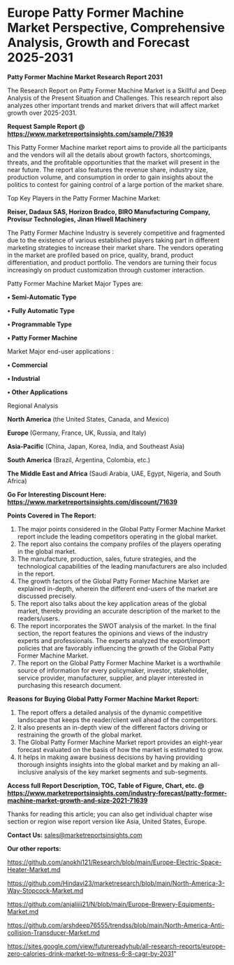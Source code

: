 # Europe Patty Former Machine Market Perspective, Comprehensive Analysis, Growth and Forecast 2025-2031

<strong>Patty Former Machine Market Research Report 2031</strong>

The Research Report on Patty Former Machine Market is a Skillful and Deep Analysis of the Present Situation and Challenges. This research report also analyzes other important trends and market drivers that will affect market growth over 2025-2031.

<strong>Request Sample Report @ <a href=https://www.marketreportsinsights.com/sample/71639>https://www.marketreportsinsights.com/sample/71639</a></strong>

This Patty Former Machine market report aims to provide all the participants and the vendors will all the details about growth factors, shortcomings, threats, and the profitable opportunities that the market will present in the near future. The report also features the revenue share, industry size, production volume, and consumption in order to gain insights about the politics to contest for gaining control of a large portion of the market share.

Top Key Players in the Patty Former Machine Market:

<strong>Reiser, Dadaux SAS, Horizon Bradco, BIRO Manufacturing Company, Provisur Technologies, Jinan Hiwell Machinery</strong>

The Patty Former Machine Industry is severely competitive and fragmented due to the existence of various established players taking part in different marketing strategies to increase their market share. The vendors operating in the market are profiled based on price, quality, brand, product differentiation, and product portfolio. The vendors are turning their focus increasingly on product customization through customer interaction.

Patty Former Machine Market Major Types are:

<strong>• Semi-Automatic Type

• Fully Automatic Type

• Programmable Type

• Patty Former Machine</strong>

Market Major end-user applications :

<strong>• Commercial

• Industrial

• Other Applications</strong>

Regional Analysis

</u><strong><b>North America</b></strong> (the United States, Canada, and Mexico)

<strong><b>Europe </b></strong>(Germany, France, UK, Russia, and Italy)

<strong><b>Asia-Pacific</b></strong> (China, Japan, Korea, India, and Southeast Asia)

<strong><b>South America</b></strong> (Brazil, Argentina, Colombia, etc.)

<strong><b>The Middle East and Africa</b></strong> (Saudi Arabia, UAE, Egypt, Nigeria, and South Africa)

<strong>Go For Interesting Discount Here: <a href=https://www.marketreportsinsights.com/discount/71639>https://www.marketreportsinsights.com/discount/71639</a></strong>

<strong>Points Covered in The Report:</strong>
<ol>
  <li>The major points considered in the Global Patty Former Machine Market report include the leading competitors operating in the global market.</li>
  <li>The report also contains the company profiles of the players operating in the global market.</li>
  <li>The manufacture, production, sales, future strategies, and the technological capabilities of the leading manufacturers are also included in the report.</li>
  <li>The growth factors of the Global Patty Former Machine Market are explained in-depth, wherein the different end-users of the market are discussed precisely.</li>
  <li>The report also talks about the key application areas of the global market, thereby providing an accurate description of the market to the readers/users.</li>
  <li>The report incorporates the SWOT analysis of the market. In the final section, the report features the opinions and views of the industry experts and professionals. The experts analyzed the export/import policies that are favorably influencing the growth of the Global Patty Former Machine Market.</li>
  <li>The report on the Global Patty Former Machine Market is a worthwhile source of information for every policymaker, investor, stakeholder, service provider, manufacturer, supplier, and player interested in purchasing this research document.</li>
</ol>
<strong>Reasons for Buying Global Patty Former Machine Market Report:</strong>

<ol>
  <li>The report offers a detailed analysis of the dynamic competitive landscape that keeps the reader/client well ahead of the competitors.</li>
  <li>It also presents an in-depth view of the different factors driving or restraining the growth of the global market.</li>
  <li>The Global Patty Former Machine Market report provides an eight-year forecast evaluated on the basis of how the market is estimated to grow.</li>
  <li>It helps in making aware business decisions by having providing thorough insights insights into the global market and by making an all-inclusive analysis of the key market segments and sub-segments.</li>
</ol>
<strong>Access full Report Description, TOC, Table of Figure, Chart, etc. @ <a href=https://www.marketreportsinsights.com/industry-forecast/patty-former-machine-market-growth-and-size-2021-71639>https://www.marketreportsinsights.com/industry-forecast/patty-former-machine-market-growth-and-size-2021-71639</a></strong>


Thanks for reading this article; you can also get individual chapter wise section or region wise report version like Asia, United States, Europe.

<strong>Contact Us:</strong>
sales@marketreportsinsights.com

<strong>Our other reports:</strong>

<a href=https://github.com/anokhi121/Research/blob/main/Europe-Electric-Space-Heater-Market.md>https://github.com/anokhi121/Research/blob/main/Europe-Electric-Space-Heater-Market.md</a>

<a href=https://github.com/Hindavi23/marketresearch/blob/main/North-America-3-Way-Stopcock-Market.md>https://github.com/Hindavi23/marketresearch/blob/main/North-America-3-Way-Stopcock-Market.md</a>

<a href=https://github.com/anjaliiii21/N/blob/main/Europe-Brewery-Equipments-Market.md>https://github.com/anjaliiii21/N/blob/main/Europe-Brewery-Equipments-Market.md</a>

<a href=https://github.com/arshdeep76555/trendss/blob/main/North-America-Anti-collision-Transducer-Market.md>https://github.com/arshdeep76555/trendss/blob/main/North-America-Anti-collision-Transducer-Market.md</a>

<a href=https://sites.google.com/view/futurereadyhub/all-research-reports/europe-zero-calories-drink-market-to-witness-6-8-cagr-by-2031>https://sites.google.com/view/futurereadyhub/all-research-reports/europe-zero-calories-drink-market-to-witness-6-8-cagr-by-2031</a>"
